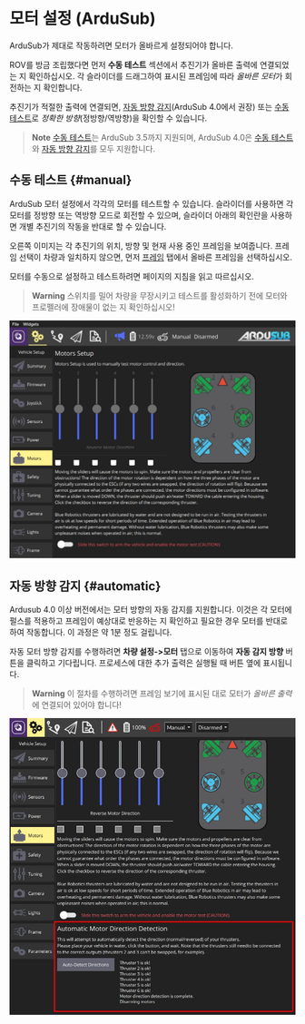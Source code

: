 # 모터 설정 (ArduSub)

ArduSub가 제대로 작동하려면 모터가 올바르게 설정되어야 합니다.

ROV를 방금 조립했다면 먼저 **수동 테스트** 섹션에서 추진기가 올바른 출력에 연결되었는 지 확인하십시오. 각 슬라이더를 드래그하여 표시된 프레임에 따라 *올바른 모터*가 회전하는 지 확인합니다.

추진기가 적절한 출력에 연결되면, [자동 방향 감지](#automatic)(ArduSub 4.0에서 권장) 또는 [수동 테스트](#manual)로 *정확한 방향*(정방향/역방향)을 확인할 수 있습니다.

> **Note** [수동 테스트](#manual)는 ArduSub 3.5까지 지원되며, ArduSub 4.0은 [수동 테스트](#manual)와 [자동 방향 감지](#automatic)를 모두 지원합니다.

## 수동 테스트 {#manual}

ArduSub 모터 설정에서 각각의 모터를 테스트할 수 있습니다. 슬라이더를 사용하면 각 모터를 정방향 또는 역방향 모드로 회전할 수 있으며, 슬라이더 아래의 확인란을 사용하면 개별 추진기의 작동을 반대로 할 수 있습니다.

오른쪽 이미지는 각 추진기의 위치, 방향 및 현재 사용 중인 프레임을 보여줍니다. 프레임 선택이 차량과 일치하지 않으면, 먼저 [프레임](../SetupView/airframe_ardupilot.md#ardusub) 탭에서 올바른 프레임을 선택하십시오.

모터를 수동으로 설정하고 테스트하려면 페이지의 지침을 읽고 따르십시오.

> **Warning** 스위치를 밀어 차량을 무장시키고 테스트를 활성화하기 전에 모터와 프로펠러에 장애물이 없는 지 확인하십시오!

![Ardusub 모터 테스트](../../../assets/setup/motors-sub.jpg)

## 자동 방향 감지 {#automatic}

Ardusub 4.0 이상 버전에서는 모터 방향의 자동 감지를 지원합니다. 이것은 각 모터에 펄스를 적용하고 프레임이 예상대로 반응하는 지 확인하고 필요한 경우 모터를 반대로 하여 작동합니다. 이 과정은 약 1분 정도 걸립니다.

자동 모터 방향 감지를 수행하려면 **차량 설정->모터** 탭으로 이동하여 **자동 감지 방향** 버튼을 클릭하고 기다립니다. 프로세스에 대한 추가 출력은 실행될 때 버튼 옆에 표시됩니다.

> **Warning** 이 절차를 수행하려면 프레임 보기에 표시된 대로 모터가 *올바른 출력*에 연결되어 있어야 합니다!

![Ardusub 모터 자동 설정](../../../assets/setup/motors-sub-auto.jpg)
